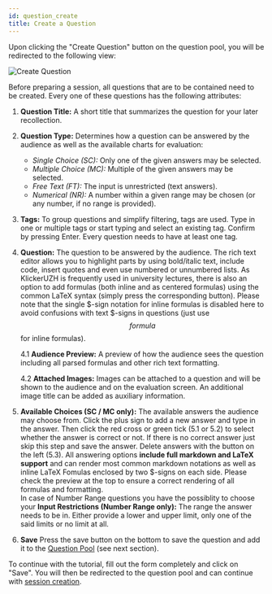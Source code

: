 ```yaml
---
id: question_create
title: Create a Question
---
```


Upon clicking the "Create Question" button on the question pool, you will be redirected to the following view:

![Create Question](/img/question_create.png)

Before preparing a session, all questions that are to be contained need to be created. Every one of these questions has the following attributes:

1. **Question Title:** A short title that summarizes the question for your later recollection.

2. **Question Type:** Determines how a question can be answered by the audience as well as the available charts for evaluation:

   - _Single Choice (SC):_ Only one of the given answers may be selected.
   - _Multiple Choice (MC):_ Multiple of the given answers may be selected.
   - _Free Text (FT):_ The input is unrestricted (text answers).
   - _Numerical (NR):_ A number within a given range may be chosen (or any number, if no range is provided).

3. **Tags:** To group questions and simplify filtering, tags are used. Type in one or multiple tags or start typing and select an existing tag. Confirm by pressing Enter. Every question needs to have at least one tag.

4. **Question:** The question to be answered by the audience. The rich text editor allows you to highlight parts by using bold/italic text, include code, insert quotes and even use numbered or unnumbered lists. As KlickerUZH is frequently used in university lectures, there is also an option to add formulas (both inline and as centered formulas) using the common LaTeX syntax (simply press the corresponding button). Please note that the single $-sign notation for inline formulas is disabled here to avoid confusions with text $-signs in questions (just use $$formula$$ for inline formulas).

   4.1 **Audience Preview:** A preview of how the audience sees the question including all parsed formulas and other rich text formatting.

   4.2 **Attached Images:** Images can be attached to a question and will be shown to the audience and on the evaluation screen. An additional image title can be added as auxiliary information.

5. **Available Choices (SC / MC only):** The available answers the audience may choose from. Click the plus sign to add a new answer and type in the answer. Then click the red cross or green tick (5.1 or 5.2) to select whether the answer is correct or not. If there is no correct answer just skip this step and save the answer. Delete answers with the button on the left (5.3). All answering options **include full markdown and LaTeX support** and can render most common markdown notations as well as inline LaTeX Fomulas enclosed by two $-signs on each side. Please check the preview at the top to ensure a correct rendering of all formulas and formatting. <br/>
In case of Number Range questions you have the possiblity to choose your **Input Restrictions (Number Range only):** The range the answer needs to be in. Either provide a lower and upper limit, only one of the said limits or no limit at all.

6. **Save** Press the save button on the bottom to save the question and add it to the [Question Pool](question_pool.md) (see next section).

To continue with the tutorial, fill out the form completely and click on "Save". You will then be redirected to the question pool and can continue with [session creation](session_create.md).

